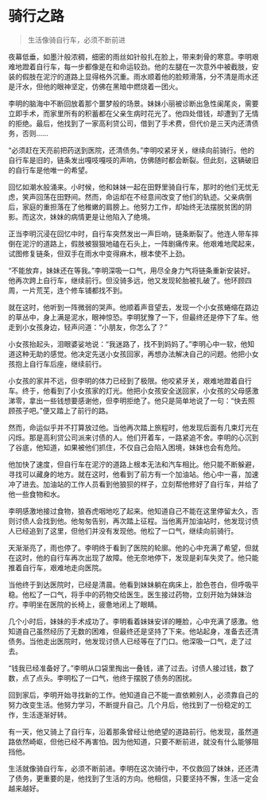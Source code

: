 # 骑行之路
> 生活像骑自行车，必须不断前进

夜幕低垂，如墨汁般浓稠，细密的雨丝如针般扎在脸上，带来刺骨的寒意。李明艰难地蹬着自行车，每一步都像是在和命运较劲。他的左腿在一次意外中被截肢，安装的假肢在泥泞的道路上显得格外沉重。雨水顺着他的脸颊滑落，分不清是雨水还是汗水，但他的眼神坚定，仿佛在黑暗中燃烧着一团火。

李明的脑海中不断回放着那个噩梦般的场景。妹妹小丽被诊断出急性阑尾炎，需要立即手术，而家里所有的积蓄都在父亲生病时花光了。他四处借钱，却遭到了无情的拒绝。最后，他找到了一家高利贷公司，借到了手术费，但代价是三天内还清债务，否则……

“必须赶在天亮前把药送到医院，还清债务。”李明咬紧牙关，继续向前骑行。他的自行车是旧的，链条发出嘎吱嘎吱的声响，仿佛随时都会断裂。但此刻，这辆破旧的自行车是他唯一的希望。

回忆如潮水般涌来。小时候，他和妹妹一起在田野里骑自行车，那时的他们无忧无虑，笑声回荡在田野间。然而，命运却在不经意间改变了他们的轨迹。父亲病倒后，家庭的重担落在了他稚嫩的肩膀上。他努力工作，却始终无法摆脱贫困的阴影。而这次，妹妹的病情更是让他陷入了绝境。

正当李明沉浸在回忆中时，自行车突然发出一声巨响，链条断裂了。他连人带车摔倒在泥泞的道路上，假肢被狠狠地磕在石头上，一阵剧痛传来。他艰难地爬起来，试图修复链条，但双手在雨水中变得麻木，根本使不上劲。

“不能放弃，妹妹还在等我。”李明深吸一口气，用尽全身力气将链条重新安装好。他再次跨上自行车，继续前行。但没骑多远，他又发现轮胎被扎破了。他环顾四周，一片荒芜，连个修车铺都找不到。

就在这时，他听到一阵微弱的哭声。他顺着声音望去，发现一个小女孩蜷缩在路边的草丛中，身上满是泥水，眼神惊恐。李明犹豫了一下，但最终还是停下了车。他走到小女孩身边，轻声问道：“小朋友，你怎么了？”

小女孩抬起头，泪眼婆娑地说：“我迷路了，找不到妈妈了。”李明心中一软，他知道这种无助的感觉。他决定先送小女孩回家，再想办法解决自己的问题。他把小女孩抱上自行车后座，继续前行。

小女孩的家并不远，但李明的体力已经到了极限。他咬紧牙关，艰难地蹬着自行车。终于，他看到了小女孩家的灯光。他把小女孩安全送回家，小女孩的父母感激涕零，拿出一些钱想要感谢他，但李明拒绝了。他只是简单地说了一句：“快去照顾孩子吧。”便又踏上了前行的路。

然而，命运似乎并不打算放过他。当他再次踏上旅程时，他发现后面有几束灯光在闪烁。那是高利贷公司派来讨债的人。他们开着车，一路紧追不舍。李明的心沉到了谷底，他知道，如果被他们抓住，不仅自己会陷入困境，妹妹也会有危险。

他加快了速度，但自行车在泥泞的道路上根本无法和汽车相比。他只能不断躲避，寻找可以藏身的地方。就在这时，他看到了前方有一个加油站。他心中一喜，加速冲了进去。加油站的工作人员看到他狼狈的样子，立刻帮他修好了自行车，并给了他一些食物和水。

李明感激地接过食物，狼吞虎咽地吃了起来。他知道自己不能在这里停留太久，否则讨债人会找到他。他匆匆告别，再次踏上征程。当他离开加油站时，他发现讨债人已经追到了这里，但他们并没有发现他。他松了一口气，继续向前骑行。

天渐渐亮了，雨也停了。李明终于看到了医院的轮廓。他的心中充满了希望，但就在这时，他的自行车再次出现了故障。他无奈地停下，发现是刹车失灵了。他只能推着自行车，艰难地走向医院。

当他终于到达医院时，已经是清晨。他看到妹妹躺在病床上，脸色苍白，但呼吸平稳。他松了一口气，将手中的药物交给医生。医生接过药物，立刻开始为妹妹治疗。李明坐在医院的长椅上，疲惫地闭上了眼睛。

几个小时后，妹妹的手术成功了。李明看着妹妹安详的睡脸，心中充满了感激。他知道自己虽然经历了无数的困难，但最终还是坚持了下来。他站起身，准备去还清债务。当他走出医院时，他发现讨债人已经等在了门口。他深吸一口气，走了过去。

“钱我已经准备好了。”李明从口袋里掏出一叠钱，递了过去。讨债人接过钱，数了数，点了点头。李明松了一口气，他终于摆脱了债务的困扰。

回到家后，李明开始寻找新的工作。他知道自己不能一直依赖别人，必须靠自己的努力改变生活。他努力学习，不断提升自己。几个月后，他找到了一份稳定的工作，生活逐渐好转。

有一天，他又骑上了自行车，沿着那条曾经让他绝望的道路前行。他发现，虽然道路依然崎岖，但他已经不再害怕。因为他知道，只要不断前进，就没有什么能够阻挡他。

生活就像骑自行车，必须不断前进。李明在这次骑行中，不仅救回了妹妹，还还清了债务，更重要的是，他找到了生活的方向。他相信，只要坚持不懈，生活一定会越来越好。